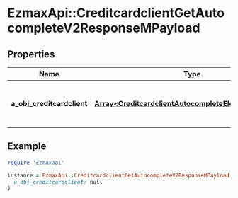 # EzmaxApi::CreditcardclientGetAutocompleteV2ResponseMPayload

## Properties

| Name | Type | Description | Notes |
| ---- | ---- | ----------- | ----- |
| **a_obj_creditcardclient** | [**Array&lt;CreditcardclientAutocompleteElementResponse&gt;**](CreditcardclientAutocompleteElementResponse.md) | An array of Creditcardclient autocomplete element response. |  |

## Example

```ruby
require 'Ezmaxapi'

instance = EzmaxApi::CreditcardclientGetAutocompleteV2ResponseMPayload.new(
  a_obj_creditcardclient: null
)
```

